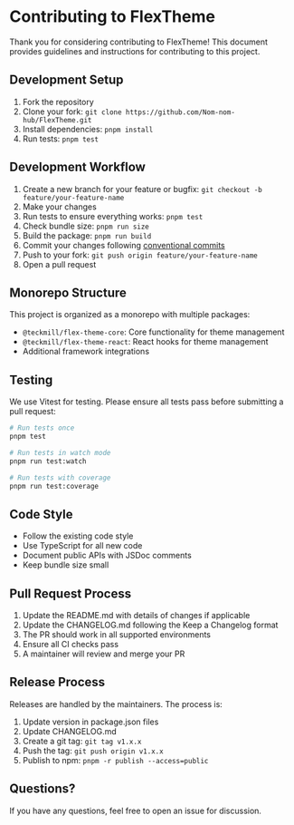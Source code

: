 # Contributing to FlexTheme

Thank you for considering contributing to FlexTheme! This document provides guidelines and instructions for contributing to this project.

## Development Setup

1. Fork the repository
2. Clone your fork: `git clone https://github.com/Nom-nom-hub/FlexTheme.git`
3. Install dependencies: `pnpm install`
4. Run tests: `pnpm test`

## Development Workflow

1. Create a new branch for your feature or bugfix: `git checkout -b feature/your-feature-name`
2. Make your changes
3. Run tests to ensure everything works: `pnpm test`
4. Check bundle size: `pnpm run size`
5. Build the package: `pnpm run build`
6. Commit your changes following [conventional commits](https://www.conventionalcommits.org/)
7. Push to your fork: `git push origin feature/your-feature-name`
8. Open a pull request

## Monorepo Structure

This project is organized as a monorepo with multiple packages:

- `@teckmill/flex-theme-core`: Core functionality for theme management
- `@teckmill/flex-theme-react`: React hooks for theme management
- Additional framework integrations

## Testing

We use Vitest for testing. Please ensure all tests pass before submitting a pull request:

```bash
# Run tests once
pnpm test

# Run tests in watch mode
pnpm run test:watch

# Run tests with coverage
pnpm run test:coverage
```

## Code Style

- Follow the existing code style
- Use TypeScript for all new code
- Document public APIs with JSDoc comments
- Keep bundle size small

## Pull Request Process

1. Update the README.md with details of changes if applicable
2. Update the CHANGELOG.md following the Keep a Changelog format
3. The PR should work in all supported environments
4. Ensure all CI checks pass
5. A maintainer will review and merge your PR

## Release Process

Releases are handled by the maintainers. The process is:

1. Update version in package.json files
2. Update CHANGELOG.md
3. Create a git tag: `git tag v1.x.x`
4. Push the tag: `git push origin v1.x.x`
5. Publish to npm: `pnpm -r publish --access=public`

## Questions?

If you have any questions, feel free to open an issue for discussion.

